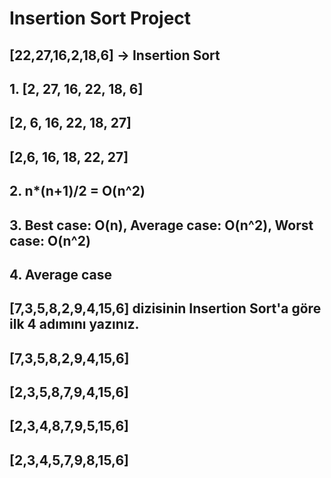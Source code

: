 # Insertion Sort Project
## [22,27,16,2,18,6] -> Insertion Sort
##  1. [2, 27, 16, 22, 18, 6]
##  [2, 6, 16, 22, 18, 27]
##  [2,6, 16, 18, 22, 27]
##  2. n*(n+1)/2 = O(n^2)
##  3. Best case: O(n), Average case: O(n^2), Worst case: O(n^2)
##  4. Average case
## [7,3,5,8,2,9,4,15,6] dizisinin Insertion Sort'a göre ilk 4 adımını yazınız.
##  [7,3,5,8,2,9,4,15,6]
##  [2,3,5,8,7,9,4,15,6]
##  [2,3,4,8,7,9,5,15,6]
##  [2,3,4,5,7,9,8,15,6]


